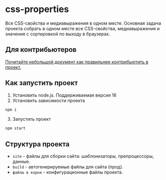 # css-properties
Все CSS-свойства и медиавыражения в одном месте. 
Основная задача проекта собрать в одном месте все CSS-свойства, медиавыражения и значения с сортировкой по выходу в браузерах. 

## Для контрибьютеров
[Почитайте небольшой документ как правильнее контрибьютить в проект.](./CONTRIBUTING.md)

## Как запустить проект
1. Установить node.js. Поддерживаемая версия 16
2. Установить зависимости проекта
```bash
npm i
```
3. Запустить проект
```bash
npm start
```

## Структура проекта
- `site` - файлы для сборки сайта: шаблонизаторы, препроцессоры, данные.
- `build` - автогенерируемые файлы для сайта (прод).
- `файлы в корне` - конфигурационные файлы проекта.
